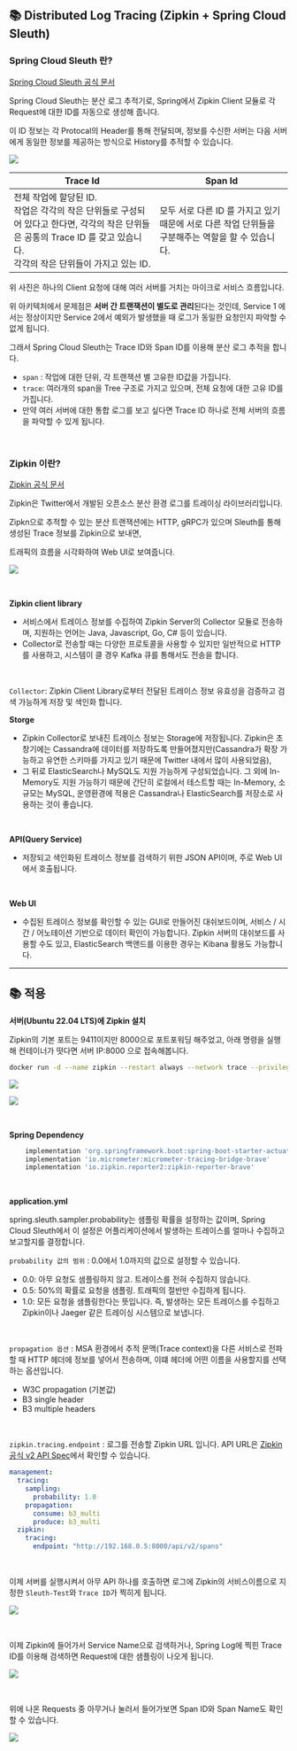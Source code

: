 ## 📚 Distributed Log Tracing (Zipkin + Spring Cloud Sleuth)

### Spring Cloud Sleuth 란?

[Spring Cloud Sleuth 공식 문서](https://spring.io/projects/spring-cloud-sleuth)

Spring Cloud Sleuth는 분산 로그 추적기로, Spring에서 Zipkin Client 모듈로 각 Request에 대한 ID를 자동으로 생성해 줍니다.

이 ID 정보는 각 Protocal의 Header를 통해 전달되며, 정보를 수신한 서버는 다음 서버에게 동일한 정보를 제공하는 방식으로 History를 추적할 수 있습니다.

![](./0.png)

|Trace Id|Span Id|
|---|---|
|전체 작업에 할당된 ID. <br>작업은 각각의 작은 단위들로 구성되어 있다고 한다면, 각각의 작은 단위들은 공통의 Trace ID 를 갖고 있습니다.<br>각각의 작은 단위들이 가지고 있는 ID.|모두 서로 다른 ID 를 가지고 있기 때문에 서로 다른 작업 단위들을 구분해주는 역할을 할 수 있습니다.|

위 사진은 하나의 Client 요청에 대해 여러 서버를 거치는 마이크로 서비스 흐름입니다.

위 아키텍처에서 문제점은 **서버 간 트랜잭션이 별도로 관리**된다는 것인데, Service 1 에서는 정상이지만 Service 2에서 예외가 발생했을 때 로그가 동일한 요청인지 파악할 수 없게 됩니다.

그래서 Spring Cloud Sleuth는 Trace ID와 Span ID를 이용해 분산 로그 추적을 합니다.

- `span` : 작업에 대한 단위, 각 트랜잭션 별 고유한 ID값을 가집니다.
- `trace`: 여러개의 span을 Tree 구조로 가지고 있으며, 전체 요청에 대한 고유 ID를 가집니다.
- 만약 여러 서버에 대한 통합 로그를 보고 싶다면 Trace ID 하나로 전체 서버의 흐름을 파악할 수 있게 됩니다.

<br>

### Zipkin 이란?

[Zipkin 공식 문서](https://zipkin.io/)

Zipkin은 Twitter에서 개발된 오픈소스 분산 환경 로그를 트레이싱 라이브러리입니다.

Zipkn으로 추적할 수 있는 분산 트랜잭션에는 HTTP, gRPC가 있으며 Sleuth를 통해 생성된 Trace 정보를 Zipkin으로 보내면,

트래픽의 흐름을 시각화하여 Web UI로 보여줍니다.

![](./1.png)

<br>

**Zipkin client library**

- 서비스에서 트레이스 정보를 수집하여 Zipkin Server의 Collector 모듈로 전송하며, 지원하는 언어는 Java, Javascript, Go, C# 등이 있습니다. 
- Collector로 전송할 때는 다양한 프로토콜을 사용할 수 있지만 일반적으로 HTTP를 사용하고, 시스템이 클 경우 Kafka 큐를 통해서도 전송을 합니다.

<br>

`Collector`: Zipkin Client Library로부터 전달된 트레이스 정보 유효성을 검증하고 검색 가능하게 저장 및 색인화 합니다.

**Storge**
- Zipkin Collector로 보내진 트레이스 정보는 Storage에 저장됩니다. Zipkin은 초창기에는 Cassandra에 데이터를 저장하도록 만들어졌지만(Cassandra가 확장 가능하고 유연한 스키마를 가지고 있기 때문에 Twitter 내에서 많이 사용되었음),
- 그 뒤로 ElasticSearch나 MySQL도 지원 가능하게 구성되었습니다. 그 외에 In-Memory도 지원 가능하기 때문에 간단히 로컬에서 테스트할 때는 In-Memory, 소규모는 MySQL, 운영환경에 적용은 Cassandra나 ElasticSearch를 저장소로 사용하는 것이 좋습니다.

<br>

**API(Query Service)**

- 저장되고 색인화된 트레이스 정보를 검색하기 위한 JSON API이며, 주로 Web UI에서 호출됩니다.

<br>

**Web UI**

- 수집된 트레이스 정보를 확인할 수 있는 GUI로 만들어진 대쉬보드이며, 서비스 / 시간 / 어노테이션 기반으로 데이터 확인이 가능합니다. Zipkin 서버의 대쉬보드를 사용할 수도 있고, ElasticSearch 백앤드를 이용한 경우는 Kibana 활용도 가능합니다.

---

## 📚 적용

**서버(Ubuntu 22.04 LTS)에 Zipkin 설치**

Zipkin의 기본 포트는 9411이지만 8000으로 포트포워딩 해주었고, 아래 명령을 실행해 컨테이너가 떳다면 서버 IP:8000 으로 접속해봅니다.

```bash
docker run -d --name zipkin --restart always --network trace --privileged -p 8000:9411 openzipkin/zipkin
```

![](./2.png)

![](./3.png)

<br>

**Spring Dependency**

```groovy
    implementation 'org.springframework.boot:spring-boot-starter-actuator'
    implementation 'io.micrometer:micrometer-tracing-bridge-brave'
    implementation 'io.zipkin.reporter2:zipkin-reporter-brave'
```

<br>

**application.yml**

spring.sleuth.sampler.probability는 샘플링 확률을 설정하는 값이며, Spring Cloud Sleuth에서 이 설정은 어플리케이션에서 발생하는 트레이스를 얼마나 수집하고 보고할지를 결정합니다.

`probability 값의 범위` : 0.0에서 1.0까지의 값으로 설정할 수 있습니다.

- 0.0: 아무 요청도 샘플링하지 않고. 트레이스를 전혀 수집하지 않습니다.
- 0.5: 50%의 확률로 요청을 샘플링. 트래픽의 절반만 수집하게 됩니다.
- 1.0: 모든 요청을 샘플링한다는 뜻입니다. 즉, 발생하는 모든 트레이스를 수집하고 Zipkin이나 Jaeger 같은 트레이싱 시스템으로 보냅니다.

<br>

`propagation 옵션` : MSA 환경에서 추적 문맥(Trace context)을 다른 서비스로 전파할 때 HTTP 헤더에 정보를 넣어서 전송하며, 이떄 헤더에 어떤 이름을 사용할지를 선택하는 옵션입니다.

- W3C propagation (기본값)
- B3 single header
- B3 multiple headers

<br>

`zipkin.tracing.endpoint` : 로그를 전송할 Zipkin URL 입니다. API URL은 [Zipkin 공식 v2 API Spec](https://zipkin.io/zipkin-api/#/)에서 확인할 수 있습니다.

```yaml
management:
  tracing:
    sampling:
      probability: 1.0
    propagation:
      consume: b3_multi
      produce: b3_multi
  zipkin:
    tracing:
      endpoint: "http://192.168.0.5:8000/api/v2/spans"
```

<br>

이제 서버를 실행시켜서 아무 API 하나를 호출하면 로그에 Zipkin의 서비스이름으로 지정한 `Sleuth-Test`와 `Trace ID`가 찍히게 됩니다.

![](./4.png)

<br>

이제 Zipkin에 들어가서 Service Name으로 검색하거나, Spring Log에 찍힌 Trace ID를 이용해 검색하면 Request에 대한 샘플링이 나오게 됩니다.

![](./5.png)

<br>

위에 나온 Requests 중 아무거나 눌러서 들어가보면 Span ID와 Span Name도 확인할 수 있습니다.

![](./6.png)